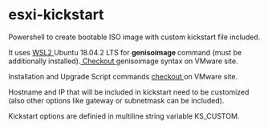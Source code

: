 # esxi-kickstart
Powershell to create bootable ISO image with custom kickstart file included.

It uses <a href="https://docs.microsoft.com/en-us/windows/wsl/install-win10"> WSL2 </a> Ubuntu 18.04.2 LTS for <b> genisoimage </b> command (must be additionally installed).<a href="https://docs.vmware.com/en/VMware-vSphere/6.7/com.vmware.esxi.install.doc/GUID-C03EADEA-A192-4AB4-9B71-9256A9CB1F9C.html?hWord=N4IghgNiBcIOYFMB2BLAzgexQWzIkAvkA"> Checkout </a> genisoimage syntax on VMware site. 

Installation and Upgrade Script commands <a href="https://docs.vmware.com/en/VMware-vSphere/6.7/com.vmware.esxi.upgrade.doc/GUID-61A14EBB-5CF3-43EE-87EF-DB8EC6D83698.html"> checkout </a> on VMware site.

Hostname and IP that will be included in kickstart need to be customized (also other options like gateway or subnetmask can be included).

Kickstart options are definied in multiline string variable KS_CUSTOM.




